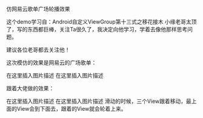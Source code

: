 仿网易云歌单广场轮播效果

这个demo学习自：Android自定义ViewGroup第十三式之移花接木 小缘老哥太顶了，写的东西都巨棒，关注Ta很久了，我决定向他学习，学着去像他那样思考问题。

建议各位老哥都去关注他！

这次模仿的效果是网易云的广场歌单：

在这里插入图片描述
在这里插入图片描述

跟着大佬做的效果：

在这里插入图片描述 在这里插入图片描述 滑动的时候，三个View跟着移动，最上面的View会到下面去，跟着的View就会轮着上来。
